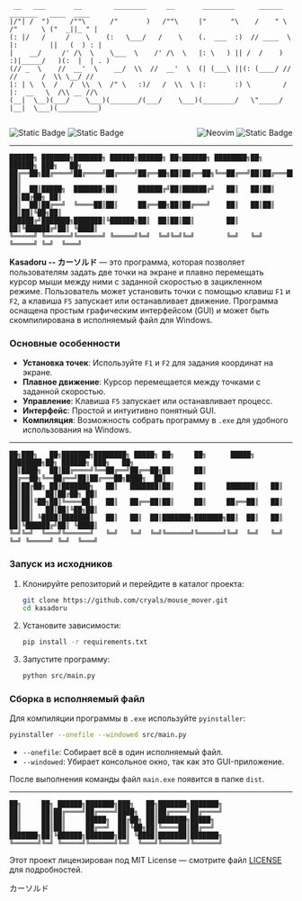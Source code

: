 ```
 __   ___       __        ________     __       ________      ______     _______   ____  ____  
|/"| /  ")     /""\      /"       )   /""\     |"      "\    /    " \   /"      \ ("  _||_ " | 
(: |/   /     /    \    (:   \___/   /    \    (.  ___  :)  // ____  \ |:        ||   (  ) : | 
|    __/     /' /\  \    \___  \    /' /\  \   |: \   ) || /  /    ) :)|_____/   )(:  |  | . ) 
(// _  \    //  __'  \    __/  \\  //  __'  \  (| (___\ ||(: (____/ //  //      /  \\ \__/ //  
|: | \  \  /   /  \\  \  /" \   :)/   /  \\  \ |:       :) \        /  |:  __   \  /\\ __ //\  
(__|  \__)(___/    \___)(_______/(___/    \___)(________/   \"_____/   |__|  \___)(__________) 
                                                                                               
```
<div align="center">
<div style="display: flex; justify-content: space-between; align-items: center;">
  <div>
    <img alt="Static Badge" src="https://img.shields.io/badge/3.13.2---?style=for-the-badge&logo=python&logoColor=fff&label=PYTHON&color=yellow">
    <img alt="Static Badge" src="https://img.shields.io/badge/6.0---?style=for-the-badge&logo=gitbook&logoColor=fff&label=PyInstaller&color=blue">
  </div>
  <div>
    <img src="https://img.shields.io/badge/neovim-588e3e?style=for-the-badge&logo=neovim&logoColor=fff&link=https%3A%2F%2Fneovim.io%2F" alt="Neovim">
    <img alt="Static Badge" src="https://img.shields.io/badge/telegram-blue?style=for-the-badge&logo=telegram&logoColor=fff&link=https%3A%2F%2Ft.me%2Fstopco_ru">
  </div>
</div>
</div>

---

```
██████╗ ███████╗███████╗ ██████╗██████╗ ██╗██████╗ ████████╗██╗ ██████╗ ███╗   ██╗
██╔══██╗██╔════╝██╔════╝██╔════╝██╔══██╗██║██╔══██╗╚══██╔══╝██║██╔═══██╗████╗  ██║
██║  ██║█████╗  ███████╗██║     ██████╔╝██║██████╔╝   ██║   ██║██║   ██║██╔██╗ ██║
██║  ██║██╔══╝  ╚════██║██║     ██╔══██╗██║██╔═══╝    ██║   ██║██║   ██║██║╚██╗██║
██████╔╝███████╗███████║╚██████╗██║  ██║██║██║        ██║   ██║╚██████╔╝██║ ╚████║
╚═════╝ ╚══════╝╚══════╝ ╚═════╝╚═╝  ╚═╝╚═╝╚═╝        ╚═╝   ╚═╝ ╚═════╝ ╚═╝  ╚═══╝
```

**Kasadoru -- カーソルド** — это программа, которая позволяет пользователям задать две точки на экране и плавно перемещать курсор мыши между ними с заданной скоростью в зацикленном режиме. Пользователь может установить точки с помощью клавиш `F1` и `F2`, а клавиша `F5` запускает или останавливает движение. Программа оснащена простым графическим интерфейсом (GUI) и может быть скомпилирована в исполняемый файл для Windows.

### Основные особенности
- **Установка точек**: Используйте `F1` и `F2` для задания координат на экране.
- **Плавное движение**: Курсор перемещается между точками с заданной скоростью.
- **Управление**: Клавиша `F5` запускает или останавливает процесс.
- **Интерфейс**: Простой и интуитивно понятный GUI.
- **Компиляция**: Возможность собрать программу в `.exe` для удобного использования на Windows.

---

```
██╗███╗   ██╗███████╗████████╗ █████╗ ██╗     ██╗      █████╗ ████████╗██╗ ██████╗ ███╗   ██╗
██║████╗  ██║██╔════╝╚══██╔══╝██╔══██╗██║     ██║     ██╔══██╗╚══██╔══╝██║██╔═══██╗████╗  ██║
██║██╔██╗ ██║███████╗   ██║   ███████║██║     ██║     ███████║   ██║   ██║██║   ██║██╔██╗ ██║
██║██║╚██╗██║╚════██║   ██║   ██╔══██║██║     ██║     ██╔══██║   ██║   ██║██║   ██║██║╚██╗██║
██║██║ ╚████║███████║   ██║   ██║  ██║███████╗███████╗██║  ██║   ██║   ██║╚██████╔╝██║ ╚████║
╚═╝╚═╝  ╚═══╝╚══════╝   ╚═╝   ╚═╝  ╚═╝╚══════╝╚══════╝╚═╝  ╚═╝   ╚═╝   ╚═╝ ╚═════╝ ╚═╝  ╚═══╝
```

### Запуск из исходников
1. Клонируйте репозиторий и перейдите в каталог проекта:
   ```bash
   git clone https://github.com/cryals/mouse_mover.git
   cd kasadoru
   ```
2. Установите зависимости:
   ```bash
   pip install -r requirements.txt
   ```
3. Запустите программу:
   ```bash
   python src/main.py
   ```

### Сборка в исполняемый файл
Для компиляции программы в `.exe` используйте `pyinstaller`:
```bash
pyinstaller --onefile --windowed src/main.py
```
- `--onefile`: Собирает всё в один исполняемый файл.
- `--windowed`: Убирает консольное окно, так как это GUI-приложение.

После выполнения команды файл `main.exe` появится в папке `dist`.

---

```
██╗     ██╗ ██████╗███████╗███╗   ██╗███████╗███████╗
██║     ██║██╔════╝██╔════╝████╗  ██║██╔════╝██╔════╝
██║     ██║██║     █████╗  ██╔██╗ ██║███████╗█████╗  
██║     ██║██║     ██╔══╝  ██║╚██╗██║╚════██║██╔══╝  
███████╗██║╚██████╗███████╗██║ ╚████║███████║███████╗
╚══════╝╚═╝ ╚═════╝╚══════╝╚═╝  ╚═══╝╚══════╝╚══════╝
```

Этот проект лицензирован под MIT License — смотрите файл [LICENSE](./LICENSE) для подробностей.

カーソルド
